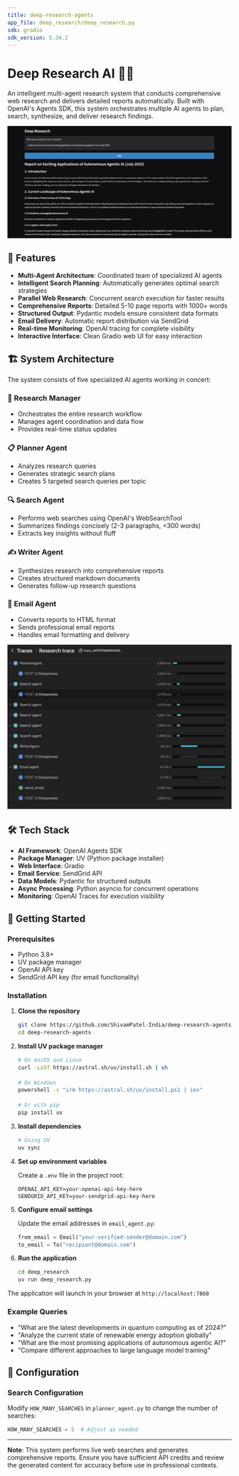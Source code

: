 ```yaml
---
title: deep-research-agents
app_file: deep_research/deep_research.py
sdk: gradio
sdk_version: 5.34.2
---
```

# Deep Research AI 🔬🤖

An intelligent multi-agent research system that conducts comprehensive web research and delivers detailed reports automatically. Built with OpenAI's Agents SDK, this system orchestrates multiple AI agents to plan, search, synthesize, and deliver research findings.

![Deep Research Interface](UI.png)

## 🌟 Features

- **Multi-Agent Architecture**: Coordinated team of specialized AI agents
- **Intelligent Search Planning**: Automatically generates optimal search strategies
- **Parallel Web Research**: Concurrent search execution for faster results
- **Comprehensive Reports**: Detailed 5-10 page reports with 1000+ words
- **Structured Output**: Pydantic models ensure consistent data formats
- **Email Delivery**: Automatic report distribution via SendGrid
- **Real-time Monitoring**: OpenAI tracing for complete visibility
- **Interactive Interface**: Clean Gradio web UI for easy interaction

## 🏗️ System Architecture

The system consists of five specialized AI agents working in concert:

### **🎯 Research Manager**
- Orchestrates the entire research workflow
- Manages agent coordination and data flow
- Provides real-time status updates

### **📋 Planner Agent**
- Analyzes research queries
- Generates strategic search plans
- Creates 5 targeted search queries per topic

### **🔍 Search Agent**
- Performs web searches using OpenAI's WebSearchTool
- Summarizes findings concisely (2-3 paragraphs, <300 words)
- Extracts key insights without fluff

### **✍️ Writer Agent**
- Synthesizes research into comprehensive reports
- Creates structured markdown documents
- Generates follow-up research questions

### **📧 Email Agent**
- Converts reports to HTML format
- Sends professional email reports
- Handles email formatting and delivery

![Research Process Trace](trace.png)

## 🛠️ Tech Stack

- **AI Framework**: OpenAI Agents SDK
- **Package Manager**: UV (Python package installer)
- **Web Interface**: Gradio
- **Email Service**: SendGrid API
- **Data Models**: Pydantic for structured outputs
- **Async Processing**: Python asyncio for concurrent operations
- **Monitoring**: OpenAI Traces for execution visibility


## 🚀 Getting Started

### Prerequisites

- Python 3.8+
- UV package manager
- OpenAI API key
- SendGrid API key (for email functionality)

### Installation

1. **Clone the repository**
   ```bash
   git clone https://github.com/ShivamPatel-India/deep-research-agents.git
   cd deep-research-agents
   ```

2. **Install UV package manager**
   ```bash
   # On macOS and Linux
   curl -LsSf https://astral.sh/uv/install.sh | sh
   
   # On Windows
   powershell -c "irm https://astral.sh/uv/install.ps1 | iex"
   
   # Or with pip
   pip install uv
   ```

3. **Install dependencies**
   ```bash
   # Using UV
   uv sync
   ```

4. **Set up environment variables**
   
   Create a `.env` file in the project root:
   ```env
   OPENAI_API_KEY=your-openai-api-key-here
   SENDGRID_API_KEY=your-sendgrid-api-key-here
   ```

5. **Configure email settings**
   
   Update the email addresses in `email_agent.py`:
   ```python
   from_email = Email("your-verified-sender@domain.com")
   to_email = To("recipient@domain.com")
   ```

6. **Run the application**
   ```bash
   cd deep_research
   uv run deep_research.py
   ```

The application will launch in your browser at `http://localhost:7860`

### Example Queries

- "What are the latest developments in quantum computing as of 2024?"
- "Analyze the current state of renewable energy adoption globally"
- "What are the most promising applications of autonomous agentic AI?"
- "Compare different approaches to large language model training"

## 🔧 Configuration

### Search Configuration

Modify `HOW_MANY_SEARCHES` in `planner_agent.py` to change the number of searches:
```python
HOW_MANY_SEARCHES = 5  # Adjust as needed
```
---

**Note**: This system performs live web searches and generates comprehensive reports. Ensure you have sufficient API credits and review the generated content for accuracy before use in professional contexts.